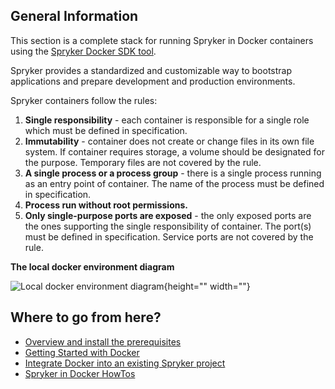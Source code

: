 ## General Information

This section is a complete stack for running Spryker in Docker containers using the [Spryker Docker SDK tool](https://documentation.spryker.com/v3/docs/docker-sdk).

Spryker provides a standardized and customizable way to bootstrap applications and prepare development and production environments.

Spryker containers  follow the rules:

1. **Single responsibility** - each container is responsible for a single role which must be defined in specification.
2. **Immutability** - container does not create or change files in its own file system. If container requires storage, a volume should be designated for the purpose. Temporary files are not covered by the rule.
3. **A single process or a process group** - there is a single process running as an entry point of container. The name of the process must be defined in specification.
4. **Process run without root permissions.**
5. **Only single-purpose ports are exposed** - the only exposed ports are the ones supporting the single responsibility of container. The port(s) must be defined in specification. Service ports are not covered by the rule.

**The local docker environment diagram**

 ![Local docker environment diagram](https://spryker.s3.eu-central-1.amazonaws.com/docs/Developer+Guide/Installation/Spryker+in+Docker/docker-local-environment-diagram.png){height="" width=""}

## Where to go from here?

* [Overview and install the prerequisites](https://documentation.spryker.com/v3/docs/docker-install-prerequisites-201907)
* [Getting Started with Docker](https://documentation.spryker.com/v4/docs/getting-started-with-docker)
* [Integrate Docker into an existing Spryker project](https://documentation.spryker.com/v3/docs/integrating-docker-into-an-existing-project-201907)
* [Spryker in Docker HowTos](https://documentation.spryker.com/v3/docs/about-spryker-in-docker-howtos.htm)
